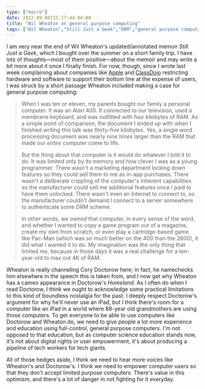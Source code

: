 ```yaml
---
type: ["macro"]
date: 2022-09-06T15:17:44-04:00
title: "Wil Wheaton on general purpose computing"
tags: ["Wil Wheaton","Still Just a Geek","DRM","general purpose computing","EFF","Little Brother series","Cory Doctorow","iPad","Apple","ClassDojo","computer science","computer science education","digital rights"]
---
```

I am very near the end of Wil Wheaton's updated/annotated memoir *Still Just a Geek*, which I bought over the summer on a short family trip. I have lots of thoughts—most of them positive—about the memoir and may write a bit more about it once I finally finish. For now, though, since I wrote last week complaining about companies like [Apple](https://spencergreenhalgh.com/myself/apple-and-artificial-restrictions-on-file-syncing/) and [ClassDojo](https://spencergreenhalgh.com/work/classdojo-and-the-creation-of-artificial-demand/) restricting hardware and software to support their bottom line at the expense of users, I was struck by a short passage Wheaton included making a case for general purpose computing: 

> When I was ten or eleven, my parents bought our family a personal computer. It was an Atari 400. It connected to our television, used a membrane keyboard, and was outfitted with four kilobytes of RAM. As a simple point of comparison, the document I ended up with when I finished writing this talk was thirty-five kilobytes. Yes, a single word processing document was nearly *nine times* larger than the RAM that made our *entire* computer come to life. 
> 
> But the thing about that computer is it would do whatever I told it to do. It was limited only by its memory and how clever I was as a young programmer. There wasn't a marketing department locking down features so they could sell them to me as in-app purchases. There wasn't a deliberate crippling of the computer's inherent capabilities so the manufacturer could sell me additional features once I paid to have them unlocked. There wasn't even an Internet to connect to, so the manufacturer couldn't demand I connect to a server somewhere to authenticate some DRM scheme. 
> 
> In other words, we *owned* that computer, in every sense of the word, and whether I wanted to copy a game program out of a magazine, create my own from scratch, or even play a cartridge-based game like Pac-Man (which was *so* much better on the 400 than the 2600), it did what I wanted it to do. My imagination was the only thing that limited me, because in those days it was a real challenge for a ten-year-old to max out 4K of RAM.

Wheaton is really channeling Cory Doctorow here; in fact, he namechecks him elsewhere in the speech this is taken from, and I now get why Wheaton has a cameo appearance in Doctorow's *Homeland*. As I often do when I read Doctorow, I think we ought to acknowledge some practical limitations to this kind of boundless nostalgia for the past. I deeply respect Doctorow's argument for why he'll never use an iPad, but I think there's room for a computer like an iPad in a world where 88-year old grandmothers are using those computers. To get everyone to be able to use computers like Doctorow and Wheaton do, we need to give people a lot more experience and education using full-control, general purpose computers. I'm not opposed to that education, but as computer science education stands now, it's not about digital rights or user empowerment, it's about producing a pipeline of tech workers for tech giants.

All of those hedges aside, I think we need to hear more voices like Wheaton's and Doctorow's. I think we need to empower computer users so that they don't accept limited purpose computers. There's value in this optimism, and there's a lot of danger in not fighting for it everyday.
